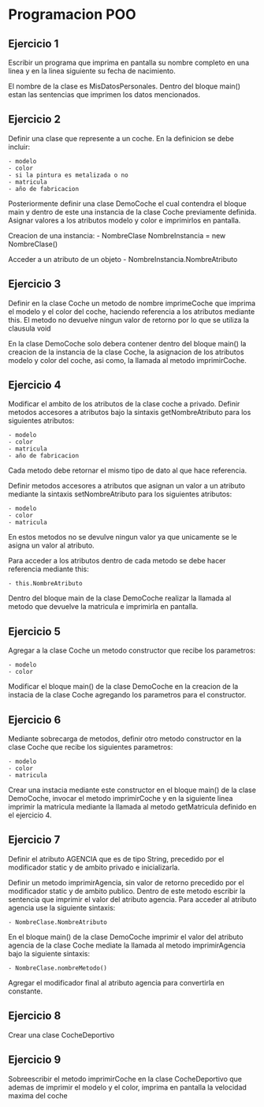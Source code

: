 # Programacion POO

## Ejercicio 1

Escribir un programa que imprima en pantalla su nombre completo en una linea y en la linea siguiente su fecha de nacimiento.

El nombre de la clase es MisDatosPersonales. Dentro del bloque main() estan las sentencias que imprimen los datos mencionados. 

## Ejercicio 2

Definir una clase que represente a un coche. En la definicion se debe incluir:

	- modelo
	- color
	- si la pintura es metalizada o no
	- matricula
	- año de fabricacion

Posteriormente definir una clase DemoCoche el cual contendra el bloque main y dentro de este una instancia de la clase Coche previamente definida. Asignar valores a los atributos modelo y color e imprimirlos en pantalla.

Creacion de una instancia:
	- NombreClase NombreInstancia = new NombreClase()

Acceder a un atributo de un objeto
	- NombreInstancia.NombreAtributo

## Ejercicio 3

Definir en la clase Coche un metodo de nombre imprimeCoche que imprima el modelo y el color del coche, haciendo referencia a los atributos mediante this.
El metodo no devuelve ningun valor de retorno por lo que se utiliza la clausula void

En la clase DemoCoche solo debera contener dentro del bloque main() la creacion de la instancia de la clase Coche, la asignacion de los atributos modelo y color del coche, asi como, la llamada al metodo imprimirCoche.

## Ejercicio 4

Modificar el ambito de los atributos de la clase coche a privado. 
Definir metodos accesores a atributos bajo la sintaxis getNombreAtributo para los siguientes atributos:

	- modelo
	- color
	- matricula
	- año de fabricacion

Cada metodo debe retornar el mismo tipo de dato al que hace referencia.

Definir metodos accesores a atributos que asignan un valor a un atributo mediante la sintaxis setNombreAtributo para los siguientes atributos:

	- modelo
	- color
	- matricula

En estos metodos no se devulve ningun valor ya que unicamente se le asigna un valor al atributo.

Para acceder a los atributos dentro de cada metodo se debe hacer referencia mediante this:

	- this.NombreAtributo

Dentro del bloque main de la clase DemoCoche realizar la llamada al metodo que devuelve la matricula e imprimirla en pantalla.

## Ejercicio 5

Agregar a la clase Coche un metodo constructor que recibe los parametros:
	
	- modelo
	- color

Modificar el bloque main() de la clase DemoCoche en la creacion de la instacia de la clase Coche agregando los parametros para el constructor.

## Ejercicio 6

Mediante sobrecarga de metodos, definir otro metodo constructor en la clase Coche que recibe los siguientes parametros:

	- modelo
	- color
	- matricula

Crear una instacia mediante este constructor en el bloque main() de la clase DemoCoche, invocar el metodo imprimirCoche y en la siguiente linea imprimir la matricula mediante la llamada al metodo getMatricula definido en el ejercicio 4.

## Ejercicio 7

Definir el atributo AGENCIA que es de tipo String, precedido por el modificador static y de ambito privado e inicializarla.

Definir un metodo imprimirAgencia, sin valor de retorno precedido por el modificador static y de ambito publico. Dentro de este metodo escribir la sentencia que imprimir el valor del atributo agencia. Para acceder al atributo agencia use la siguiente sintaxis:

	- NombreClase.NombreAtributo

En el bloque main() de la clase DemoCoche imprimir el valor del atributo agencia de la clase Coche mediate la llamada al metodo imprimirAgencia bajo la siguiente sintaxis:

	- NombreClase.nombreMetodo()

Agregar el modificador final al atributo agencia para convertirla en constante.

## Ejercicio 8

Crear una clase CocheDeportivo


## Ejercicio 9

Sobreescribir el metodo imprimirCoche en la clase CocheDeportivo que ademas de imprimir el modelo y el color, imprima en pantalla la velocidad maxima del coche

##

